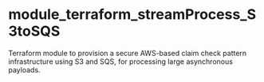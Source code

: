 # module_terraform_streamProcess_S3toSQS
Terraform module to provision a secure AWS-based claim check pattern infrastructure using S3 and SQS, for processing large asynchronous payloads.
